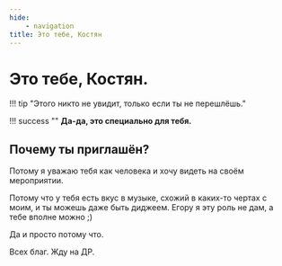 ```yaml
---
hide:
    - navigation
title: Это тебе, Костян
---
```


# Это тебе, Костян.

!!! tip "Этого никто не увидит, только если ты не перешлёшь."

!!! success ""
    **Да-да, это специально для тебя.**

## Почему ты приглашён?

Потому я уважаю тебя как человека и хочу видеть на своём мероприятии.

Потому что у тебя есть вкус в музыке, схожий в каких-то чертах с моим, и ты можешь даже быть диджеем. Егору я эту роль не дам, а тебе вполне можно ;)

Да и просто потому что.

Всех благ. Жду на ДР.
